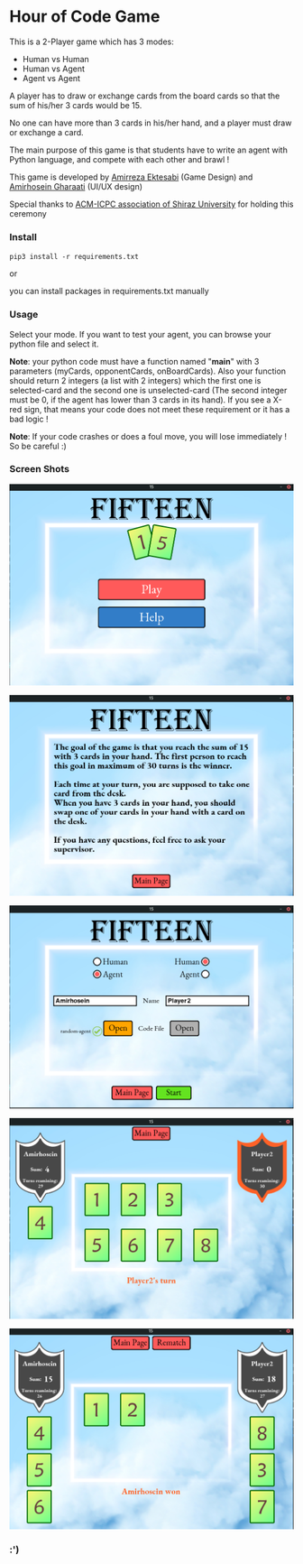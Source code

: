 # Hour of Code Game

This is a 2-Player game which has 3 modes:

* Human vs Human
* Human vs Agent
* Agent vs Agent
  
A player has to draw or exchange cards from the board cards so that the sum of his/her 3 cards would be 15.

No one can have more than 3 cards in his/her hand, and a player must draw or exchange a card.

The main purpose of this game is that students have to write an agent with Python language, and compete with each other and brawl !

This game is developed by [Amirreza Ektesabi](https://github.com/ar-ekt/) (Game Design) and [Amirhosein Gharaati](https://github.com/AmirHosein-Gharaati/) (UI/UX design)

Special thanks to [ACM-ICPC association of Shiraz University](http://acm.shirazu.ac.ir/) for holding this ceremony

### Install

    pip3 install -r requirements.txt

or 

you can install packages in requirements.txt manually

### Usage

Select your mode. If you want to test your agent, you can browse your python file and select it.

**Note**: your python code must have a function named "**main**" with 3 parameters (myCards, opponentCards, onBoardCards). Also your function should return 2 integers (a list with 2 integers) which the first one is selected-card and the second one is unselected-card (The second integer must be 0, if the agent has lower than 3 cards in its hand). If you see a X-red sign, that means your code does not meet these requirement or it has a bad logic !

**Note**: If your code crashes or does a foul move, you will lose immediately ! So be careful :)


### Screen Shots

![Alt](./ScreenShots/1.png)

![Alt](./ScreenShots/2.png)

![Alt](./ScreenShots/3.png)

![Alt](./ScreenShots/4.png)

![Alt](./ScreenShots/5.png)


### :')
